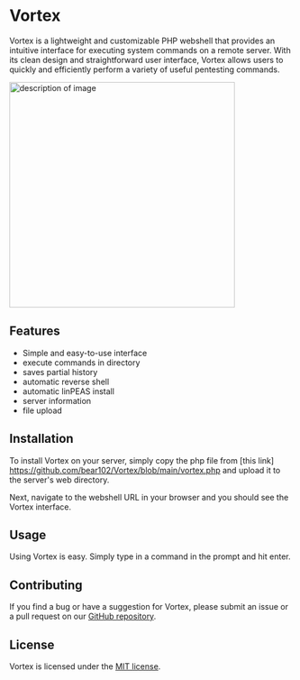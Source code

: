 # Vortex 


Vortex is a lightweight and customizable PHP webshell that provides an intuitive interface for executing system commands on a remote server. With its clean design and straightforward user interface, Vortex allows users to quickly and efficiently perform a variety of useful pentesting commands.

<img src="[image.png](https://github.com/bear102/Vortex/blob/main/img/vortex.png)" alt="description of image" width="400">


## Features

- Simple and easy-to-use interface
- execute commands in directory
- saves partial history
- automatic reverse shell
- automatic linPEAS install
- server information
- file upload
## Installation

To install Vortex on your server, simply copy the php file from [this link] https://github.com/bear102/Vortex/blob/main/vortex.php and upload it to the server's web directory.

Next, navigate to the webshell URL in your browser and you should see the Vortex interface.

## Usage

Using Vortex is easy. Simply type in a command in the prompt and hit enter. 

## Contributing

If you find a bug or have a suggestion for Vortex, please submit an issue or a pull request on our [GitHub repository](https://github.com/bear102/Vortex).

## License

Vortex is licensed under the [MIT license](https://github.com/bear102/Vortex/blob/main/LICENSE).

